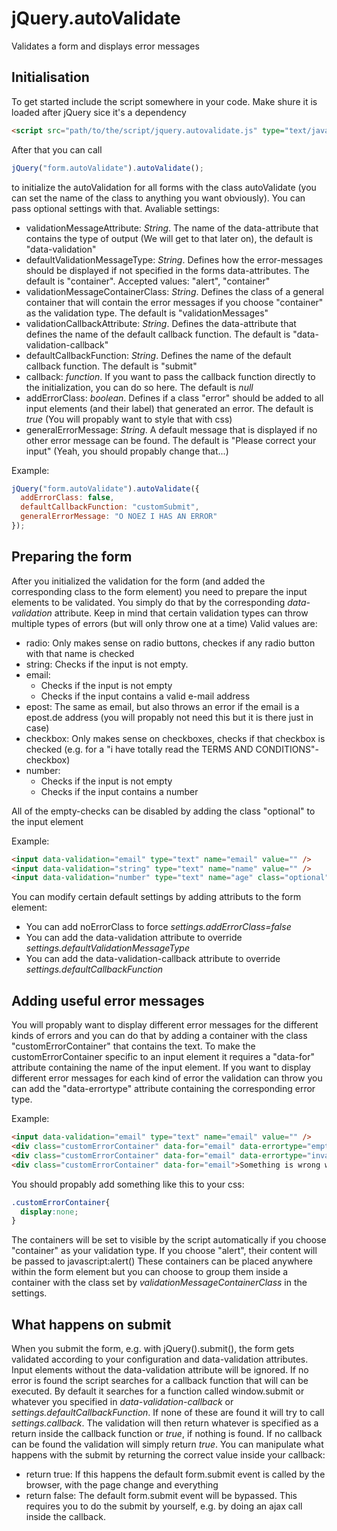 jQuery.autoValidate
===================
Validates a form and displays error messages

Initialisation
--------------

To get started include the script somewhere in your code. Make shure it is loaded after jQuery sice it's a dependency
```html
<script src="path/to/the/script/jquery.autovalidate.js" type="text/javascript"></script>
```
After that you can call
```js
jQuery("form.autoValidate").autoValidate();
```
to initialize the autoValidation for all forms with the class autoValidate (you can set the name of the class to anything you want obviously). You can pass optional settings with that.
Avaliable settings:
* validationMessageAttribute: *String*. The name of the data-attribute that contains the type of output (We will get to that later on), the default is "data-validation"
* defaultValidationMessageType: *String*. Defines how the error-messages should be displayed if not specified in the forms data-attributes. The default is "container". Accepted values: "alert", "container"
* validationMessageContainerClass: *String*. Defines the class of a general container that will contain the error messages if you choose "container" as the validation type. The default is "validationMessages"
* validationCallbackAttribute: *String*. Defines the data-attribute that defines the name of the default callback function. The default is "data-validation-callback"
* defaultCallbackFunction: *String*. Defines the name of the default callback function. The default is "submit"
* callback: *function*. If you want to pass the callback function directly to the initialization, you can do so here. The default is *null*
* addErrorClass: *boolean*. Defines if a class "error" should be added to all input elements (and their label) that generated an error. The default is *true* (You will propably want to style that with css)
* generalErrorMessage: *String*. A default message that is displayed if no other error message can be found. The default is "Please correct your input" (Yeah, you should propably change that...)

Example:
```js
jQuery("form.autoValidate").autoValidate({
  addErrorClass: false,
  defaultCallbackFunction: "customSubmit",
  generalErrorMessage: "O NOEZ I HAS AN ERROR"
});
```

Preparing the form
------------------

After you initialized the validation for the form (and added the corresponding class to the form element) you need to prepare the input elements to be validated. You simply do that by the corresponding *data-validation* attribute. Keep in mind that certain validation types can throw multiple types of errors (but will only throw one at a time)
Valid values are:
* radio: Only makes sense on radio buttons, checkes if any radio button with that name is checked
* string: Checks if the input is not empty.
* email: 
  * Checks if the input is not empty
  * Checks if the input contains a valid e-mail address
* epost: The same as email, but also throws an error if the email is a epost.de address (you will propably not need this but it is there just in case)
* checkbox: Only makes sense on checkboxes, checks if that checkbox is checked (e.g. for a "i have totally read the TERMS AND CONDITIONS"-checkbox)
* number:
  * Checks if the input is not empty
  * Checks if the input contains a number

All of the empty-checks can be disabled by adding the class "optional" to the input element

Example:
```html
<input data-validation="email" type="text" name="email" value="" />
<input data-validation="string" type="text" name="name" value="" />
<input data-validation="number" type="text" name="age" class="optional" value="" />
```

You can modify certain default settings by adding attributs to the form element:
* You can add noErrorClass to force *settings.addErrorClass=false*
* You can add the data-validation attribute to override *settings.defaultValidationMessageType*
* You can add the data-validation-callback attribute to override *settings.defaultCallbackFunction*

Adding useful error messages
----------------------------

You will propably want to display different error messages for the different kinds of errors and you can do that by adding a container with the class "customErrorContainer" that contains the text. To make the customErrorContainer specific to an input element it requires a "data-for" attribute containing the name of the input element. If you want to display different error messages for each kind of error the validation can throw you can add the "data-errortype" attribute containing the corresponding error type.

Example:
```html
<input data-validation="email" type="text" name="email" value="" />
<div class="customErrorContainer" data-for="email" data-errortype="empty">You need to specify an email address</div> 
<div class="customErrorContainer" data-for="email" data-errortype="invalid">The email address is not valid. Please check your input</div> 
<div class="customErrorContainer" data-for="email">Something is wrong with your email address. Please check your input</div> 
```
You should propably add something like this to your css:
```css
.customErrorContainer{
  display:none;
}
```
The containers will be set to visible by the script automatically if you choose "container" as your validation type. If you choose "alert", their content will be passed to javascript:alert()
These containers can be placed anywhere within the form element but you can choose to group them inside a container with the class set by *validationMessageContainerClass* in the settings.

What happens on submit
----------------------

When you submit the form, e.g. with jQuery().submit(), the form gets validated according to your configuration and data-validation attributes. Input elements without the data-validation attribute will be ignored.
If no error is found the script searches for a callback function that will can be executed. By default it searches for a function called window.submit or whatever you specified in *data-validation-callback* or *settings.defaultCallbackFunction*. If none of these are found it will try to call *settings.callback*. The validation will then return whatever is specified as a return inside the callback function or *true*, if nothing is found. If no callback can be found the validation will simply return *true*.
You can manipulate what happens with the submit by returning the correct value inside your callback:
* return true: If this happens the default form.submit event is called by the browser, with the page change and everything
* return false: The default form.submit event will be bypassed. This requires you to do the submit by yourself, e.g. by doing an ajax call inside the callback.
